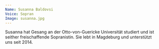 ```yaml
---
Name: Susanna Baldovsi
Voice: Sopran
Image: susanna.jpg
---
```


Susanna hat Gesang an der Otto-von-Guericke Universität studiert und ist seither freischaffende Sopranistin. Sie lebt in Magdeburg und unterstützt uns seit 2014.